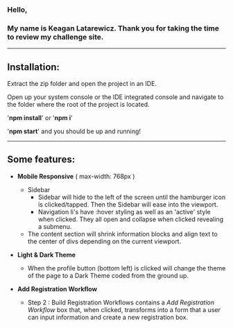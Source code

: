 ### Hello, ###
### My name is Keagan Latarewicz. Thank you for taking the time to review my challenge site. ###

- - - -

## Installation: ##

Extract the zip folder and open the project in an IDE. 

Open up your system console or the IDE integrated console and navigate to the folder where the root of the project is located. 

'**npm install**' or '**npm i**'

'**npm start**' and you should be up and running!

- - - -

## Some features: ##

* **Mobile Responsive** ( max-width: 768px )
  * Sidebar 
    * Sidebar will hide to the left of the screen until the hamburger icon is clicked/tapped. Then the Sidebar will ease into the viewport.
    * Navigation li's have :hover styling as well as an 'active' style when clicked. They all open and collapse when clicked revealing a submenu.
  * The content section will shrink information blocks and align text to the center of divs depending on the current viewport.

* **Light & Dark Theme**
  * When the profile button (bottom left) is clicked will change the theme of the page to a Dark Theme coded from the ground up.

* **Add Registration Workflow**
  * Step 2 : Build Registration Workflows contains a *Add Registration Workflow* box that, when clicked, transforms into a form that a user can input information and create a new registration box. 
